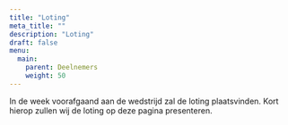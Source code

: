 ```yaml
---
title: "Loting"
meta_title: ""
description: "Loting"
draft: false
menu:
  main:
    parent: Deelnemers
    weight: 50
---
```

In de week voorafgaand aan de wedstrijd zal de loting plaatsvinden. Kort hierop zullen wij de loting op deze pagina presenteren.

